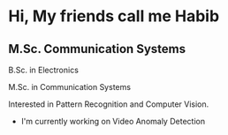 Hi, My friends call me Habib 
============================

M.Sc. Communication Systems
---------------------------

B.Sc. in Electronics

M.Sc. in Communication Systems

Interested in Pattern Recognition and Computer Vision.


*   I'm currently working on Video Anomaly Detection
